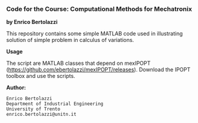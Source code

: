 ### Code for the Course: Computational Methods for Mechatronix
**by Enrico Bertolazzi**

This repository contains some simple MATLAB code used in illustrating solution of simple problem in calculus of variations.

**Usage**

The script are MATLAB classes that depend on mexIPOPT (https://github.com/ebertolazzi/mexIPOPT/releases). Download the IPOPT toolbox and use the scripts.

**Author:**

	Enrico Bertolazzi
	Department of Industrial Engineering
	University of Trento
	enrico.bertolazzi@unitn.it
